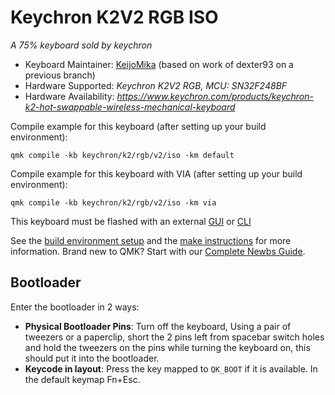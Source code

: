 # Keychron K2V2 RGB ISO


*A 75% keyboard sold by keychron*

* Keyboard Maintainer: [KeijoMika](https://github.com/KeijoMika) (based on work of dexter93 on a previous branch)
* Hardware Supported: *Keychron K2V2 RGB, MCU: SN32F248BF*
* Hardware Availability: *https://www.keychron.com/products/keychron-k2-hot-swappable-wireless-mechanical-keyboard*

Compile example for this keyboard (after setting up your build environment):

    qmk compile -kb keychron/k2/rgb/v2/iso -km default

Compile example for this keyboard with VIA (after setting up your build environment):

    qmk compile -kb keychron/k2/rgb/v2/iso -km via

This keyboard must be flashed with an external [GUI](https://github.com/SonixQMK/sonix-flasher) or [CLI](https://github.com/SonixQMK/SonixFlasherC)



See the [build environment setup](https://docs.qmk.fm/#/getting_started_build_tools) and the [make instructions](https://docs.qmk.fm/#/getting_started_make_guide) for more information. Brand new to QMK? Start with our [Complete Newbs Guide](https://docs.qmk.fm/#/newbs).

## Bootloader

Enter the bootloader in 2 ways:

* **Physical Bootloader Pins**: Turn off the keyboard, Using a pair of tweezers or a paperclip, short the 2 pins left from spacebar switch holes and hold the tweezers on the pins while turning the keyboard on, this should put it into the bootloader.
* **Keycode in layout**: Press the key mapped to `QK_BOOT` if it is available. In the default keymap Fn+Esc.